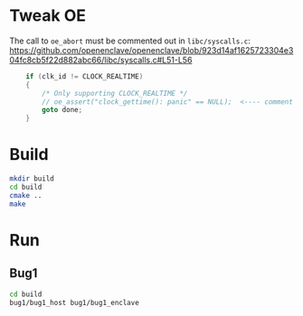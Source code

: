 # Tweak OE 

The call to `oe_abort` must be commented out in `libc/syscalls.c`:
https://github.com/openenclave/openenclave/blob/923d14af1625723304e304fc8cb5f22d882abc66/libc/syscalls.c#L51-L56
```c
    if (clk_id != CLOCK_REALTIME)
    {
        /* Only supporting CLOCK_REALTIME */
        // oe_assert("clock_gettime(): panic" == NULL);  <---- comment out this line.
        goto done;
    }
```

# Build

```sh
mkdir build
cd build
cmake ..
make
```

# Run

## Bug1

```sh
cd build
bug1/bug1_host bug1/bug1_enclave
```
